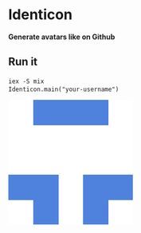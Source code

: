 # Identicon

**Generate avatars like on Github**

## Run it

    iex -S mix
    Identicon.main("your-username")

![identicon](https://raw.githubusercontent.com/yannskee/identicon/master/yannskee.png)

